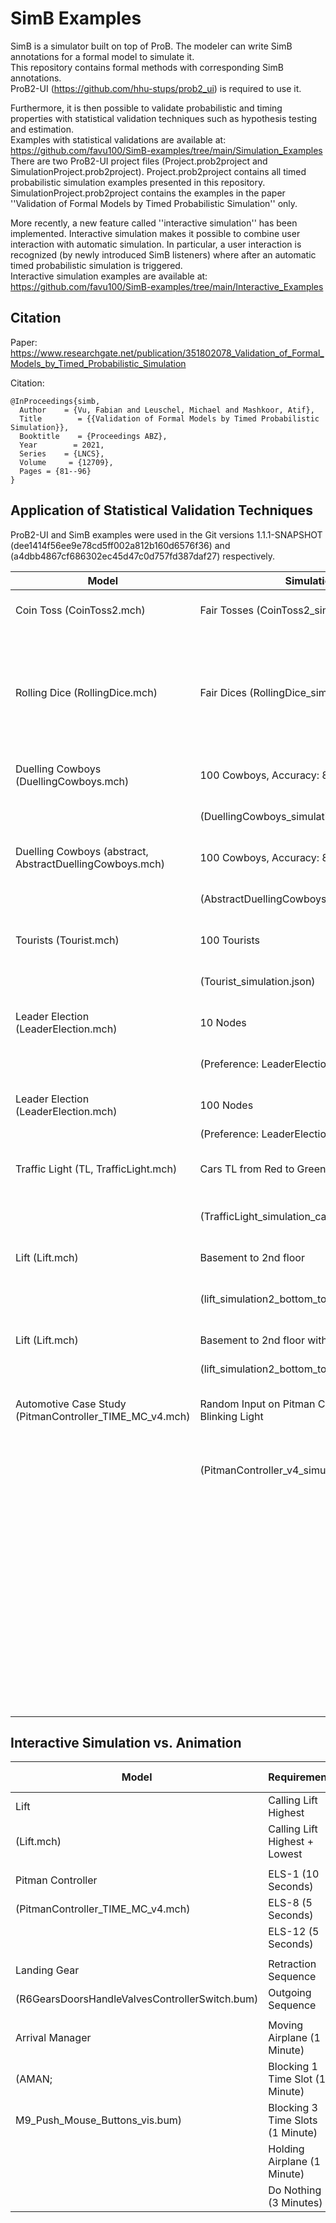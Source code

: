 <style>
{
  font-size: 7px
}
</style>

# SimB Examples

SimB is a simulator built on top of ProB.
The modeler can write SimB annotations for a formal model to simulate it.<br>
This repository contains formal methods with corresponding SimB annotations.<br>
ProB2-UI (https://github.com/hhu-stups/prob2_ui) is required to use it.



Furthermore, it is then possible to validate probabilistic and timing properties with statistical validation techniques such as hypothesis testing and estimation. <br>
Examples with statistical validations are available at: https://github.com/favu100/SimB-examples/tree/main/Simulation_Examples <br>
There are two ProB2-UI project files (Project.prob2project and SimulationProject.prob2project).
Project.prob2project contains all timed probabilistic simulation examples presented in this repository.
SimulationProject.prob2project contains the examples in the paper ''Validation of Formal Models by Timed Probabilistic Simulation'' only.


More recently, a new feature called ''interactive simulation'' has been implemented.
Interactive simulation makes it possible to combine user interaction with automatic simulation.
In particular, a user interaction is recognized (by newly introduced SimB listeners) where after an automatic timed probabilistic simulation is triggered. <br>
Interactive simulation examples are available at: https://github.com/favu100/SimB-examples/tree/main/Interactive_Examples




## Citation

Paper: https://www.researchgate.net/publication/351802078_Validation_of_Formal_Models_by_Timed_Probabilistic_Simulation

Citation:

```
@InProceedings{simb,
  Author    = {Vu, Fabian and Leuschel, Michael and Mashkoor, Atif},
  Title        = {{Validation of Formal Models by Timed Probabilistic Simulation}},
  Booktitle    = {Proceedings ABZ},
  Year        = 2021,
  Series    = {LNCS},
  Volume     = {12709},
  Pages = {81--96}
}
```

## Application of Statistical Validation Techniques

ProB2-UI and SimB examples were used in the Git versions 1.1.1-SNAPSHOT (dee1414f56ee9e78cd5ff002a812b160d6576f36) and (a4dbb4867cf686302ec45d47c0d757fd387daf27) respectively.


| Model                                                    | Simulation                                           | Property                                     | Runs  | VS    | ET        | Result      |
|----------------------------------------------------------|------------------------------------------------------|----------------------------------------------|-------|-------|-----------|-------------|
| Coin Toss (CoinToss2.mch)                                | Fair Tosses (CoinToss2_simulation.json)              | Heads in 50% of all Tosses                   | 1 Mio | 4     | 7         | OK (49.93%) |
|                                                          |                                                      | Eventually Heads in 100 Tosses               | 10000 | 4     | 7         | OK (100%)   |
| Rolling Dice (RollingDice.mch)                           | Fair Dices (RollingDice_simulation.json)             | 6 in 16.67% of all Rolls                     | 1 Mio | 8     | 43        | OK (16.66%) |
|                                                          |                                                      | Eventually 6 in 100 Rolls                    | 10000 | 8     | 43        | OK (100%)   |
| Duelling Cowboys (DuellingCowboys.mch)                   | 100 Cowboys, Accuracy: 80%                           | Termination in 125 Shoots                    | 100   | 21808 | 1 720 854 | KO (56%)    |
|                                                          | (DuellingCowboys_simulation.json)                    | Termination in 250 Shoots                    | 100   | 22110 | 1 723 302 | OK (100%)   |
| Duelling Cowboys (abstract, AbstractDuellingCowboys.mch) | 100 Cowboys, Accuracy: 80%                           | Termination in 125 Shoots                    | 10000 | 102   | 201       | KO (63.13%) |
|                                                          | (AbstractDuellingCowboys_simulation.json)            | Termination in 250 Shoots                    | 10000 | 102   | 201       | OK (100%)   |
| Tourists (Tourist.mch)                                   | 100 Tourists                                         | Termination in 125 Steps                     | 100   | 25042 | 956 468   | KO (0%)     |
|                                                          | (Tourist_simulation.json)                            | Termination in 300 Steps                     | 100   | 34776 | 1 064 964 | OK (99%)    |
| Leader Election (LeaderElection.mch)                     | 10 Nodes                                             | Termination in 250 Steps                     | 10000 | 1030  | 37917     | KO (99.46%) |
|                                                          | (Preference: LeaderElection_PREF)                    | Termination in 500 Steps                     | 10000 | 1029  | 37884     | OK (100%)   |
| Leader Election (LeaderElection.mch)                     | 100 Nodes                                            | Termination in 5000 Steps                    | -     | -     | -         | -           |
|                                                          | (Preference: LeaderElection_PREF_2)                  |                                              |       |       |           |             |
| Traffic Light (TL, TrafficLight.mch)                     | Cars TL from Red to Green                            | Red to Green in 0.5s for Cars                | 1 Mio | 4     | 5         | KO (0%)     |
|                                                          | (TrafficLight_simulation_cars.json)                  | Red to Green in 1s for Cars                  | 1 Mio | 4     | 5         | OK (100%)   |
| Lift (Lift.mch)                                          | Basement to 2nd floor                                | Reaching 2nd floor in 10s                    | 1 Mio | 7     | 47        | KO (0%)     |
|                                                          | (lift_simulation2_bottom_to_top.json)                | Reaching 2nd floor in 20s                    | 1 Mio | 7     | 47        | OK (100%)   |
| Lift (Lift.mch)                                          | Basement to 2nd floor with stop at 1st floor         | Reaching 2nd floor in 20s                    | 1 Mio | 10    | 70        | KO (0%)     |
|                                                          | (lift_simulation2_bottom_to_top_with_stop.json)      |                                              |       |       |           |             |
| Automotive Case Study (PitmanController_TIME_MC_v4.mch)  | Random Input on Pitman Controller and Blinking Light | Left light blinks 100ms with full intensity  | 10000 | 15    | 106       | KO (99.17%) |
|                                                          | (PitmanController_v4_simulation.json)                | after moving pitman to Downward7             |       |       |           |             |
|                                                          |                                                      | Left light blinks 500ms with full intensity  | 10000 | 15    | 106       | OK (100%)   |
|                                                          |                                                      | after moving pitman to Downward7             |       |       |           |             |
|                                                          |                                                      | Light never turns on until it is activated   | 10000 | 11    | 74        | OK (100%)   |
|                                                          |                                                      | via pitman or warning light                  |       |       |           |             |
|                                                          |                                                      |                                              |       |       |           |             |


## Interactive Simulation vs. Animation


| Model                                          | Requirement                      | User Events | Automatic Events | Total |
|------------------------------------------------|----------------------------------|-------------|------------------|-------|
| Lift                                           | Calling Lift Highest             | 1           | 5                | 6     |
| (Lift.mch)                                     | Calling Lift Highest + Lowest    | 2           | 11               | 13    |
|                                                |                                  |             |                  |       |
| Pitman Controller                              | ELS-1 (10 Seconds)               | 2           | 39               | 41    |
| (PitmanController_TIME_MC_v4.mch)              | ELS-8 (5 Seconds)                | 1           | 10               | 11    |
|                                                | ELS-12 (5 Seconds)               | 4           | 58               | 62    |
|                                                |                                  |             |                  |       |
| Landing Gear                                   | Retraction Sequence              | 1           | 38               | 39    |
| (R6GearsDoorsHandleValvesControllerSwitch.bum) | Outgoing Sequence                | 2           | 75               | 77    |
|                                                |                                  |             |                  |       |
| Arrival Manager                                | Moving Airplane (1 Minute)       | 4           | 6                | 10    |
| (AMAN;                                         | Blocking 1 Time Slot (1 Minute)  | 3           | 6                | 9     |
| M9_Push_Mouse_Buttons_vis.bum)                 | Blocking 3 Time Slots (1 Minute) | 9           | 6                | 15    |
|                                                | Holding Airplane (1 Minute)      | 6           | 6                | 12    |
|                                                | Do Nothing (3 Minutes)           | 0           | 18               | 18    |
